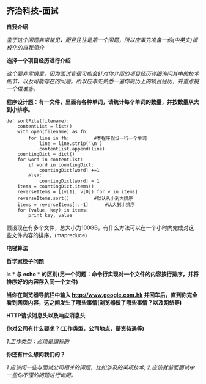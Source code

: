 齐治科技-面试
--------------

**自我介绍**

*鉴于这个问题非常常见，而且往往是第一个问题，所以应事先准备一份(中英文)模板化的自我简介*

**选择一个项目经历进行介绍**

*这个要非常慎重，因为面试官很可能会针对你介绍的项目经历详细询问其中的技术细节，以及可能存在的问题。所以应事先熟悉一遍你简历上的项目经历，并重点挑一个做准备。*

**程序设计题：有一文件，里面有各种单词，请统计每个单词的数量，并按数量从大到小排序。**

	def sortFile(filename):
		contentList = list()
		with open(filename) as fh:
			for line in fh:			#本程序假设一行一个单词
				line = line.strip('\n')
				contentList.append(line)
		countingDict = dict()
		for word in contentList:
			if word in countingDict:
				countingDict[word] +=1 
			else:
				countingDict[word] = 1
		items = countingDict.items()
		reverseItems = [(v[1], v[0]) for v in items]
		reverseItems.sort()			#默认从小到大排序
		items = reverseItems[::-1]		#从大到小排序
		for (value, key) in items:
			print key, value

假设现在有多个文件，总大小为100GB，有什么方法可以在一个小时内完成对这些文件内容的排序。(mapreduce)

**电梯算法**

**哲学家筷子问题**

**ls * 与 echo * 的区别(另一个问题：命令行实现对一个文件的内容按行排序，并将排序好的内容存入同一个文件)**

**当你在浏览器导航栏中输入 http://www.google.com.hk 并回车后，直到你完全看到网页内容，这之间发生了哪些事情(浏览器做了哪些事情？以及网络等)**

**HTTP请求消息头以及响应消息头**

**你对公司有什么要求？(工作类型，公司地点，薪资待遇等)**

*1.工作类型：必须是编程的*

**你还有什么想问我们的？**

*1.应该问一些与面试公司相关的问题，比如涉及的某项技术; 2.应该就前面面试中一些你不懂的问题进行询问。*
